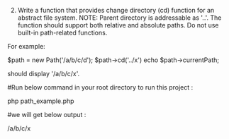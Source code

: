 2. Write a function that provides change directory (cd) function for an abstract file system.
NOTE: 
Parent directory is addressable as '..'.
The function should support both relative and absolute paths.
Do not use built-in path-related functions.

For example:

$path = new Path('/a/b/c/d');
$path->cd('../x')
echo $path->currentPath;

should display '/a/b/c/x'.



#Run below command in your root directory to run this project :

php path_example.php 

#we will get below output :

/a/b/c/x